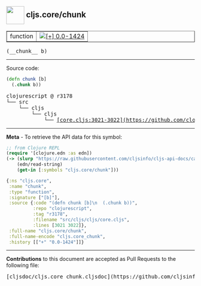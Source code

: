 ## <img width="48px" valign="middle" src="http://i.imgur.com/Hi20huC.png"> cljs.core/chunk

 <table border="1">
<tr>

<td>function</td>
<td><a href="https://github.com/cljsinfo/cljs-api-docs/tree/0.0-1424"><img valign="middle" alt="[+] 0.0-1424" src="https://img.shields.io/badge/+-0.0--1424-lightgrey.svg"></a> </td>
</tr>
</table>

 <samp>
(__chunk__ b)<br>
</samp>

---





Source code:

```clj
(defn chunk [b]
  (.chunk b))
```

 <pre>
clojurescript @ r3178
└── src
    └── cljs
        └── cljs
            └── <ins>[core.cljs:3021-3022](https://github.com/clojure/clojurescript/blob/r3178/src/cljs/cljs/core.cljs#L3021-L3022)</ins>
</pre>


---

__Meta__ - To retrieve the API data for this symbol:

```clj
;; from Clojure REPL
(require '[clojure.edn :as edn])
(-> (slurp "https://raw.githubusercontent.com/cljsinfo/cljs-api-docs/catalog/cljs-api.edn")
    (edn/read-string)
    (get-in [:symbols "cljs.core/chunk"]))
```

```clj
{:ns "cljs.core",
 :name "chunk",
 :type "function",
 :signature ["[b]"],
 :source {:code "(defn chunk [b]\n  (.chunk b))",
          :repo "clojurescript",
          :tag "r3178",
          :filename "src/cljs/cljs/core.cljs",
          :lines [3021 3022]},
 :full-name "cljs.core/chunk",
 :full-name-encode "cljs.core_chunk",
 :history [["+" "0.0-1424"]]}

```

---

__Contributions__ to this document are accepted as Pull Requests to the following file:

 <pre>
[cljsdoc/cljs.core_chunk.cljsdoc](https://github.com/cljsinfo/cljs-api-docs/blob/master/cljsdoc/cljs.core_chunk.cljsdoc)
</pre>

